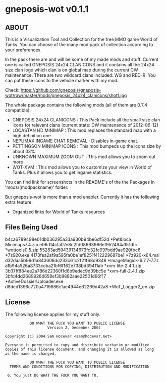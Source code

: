 gneposis-wot v0.1.1
===================

ABOUT
-----
This is a Visualization Tool and Collection for the free MMO game World of Tanks. You can choose of the many mod pack of collection according to your preferences.

In the pack there are and will be some of my made mods and stuff. Current one is called GNEPOSIS 24x24 CLANICONS and it contains all the 24x24 size clan logo which clan is on global map during the current CW maintenance. There are two wildcard clans included: WG and RED-R. You can put these icons to the vehicle marker with my mod.

Check: <https://github.com/gneposis/gneposis-wot/raw/master/mods/gneposis_24x24_clanicons/shot1.jpg>

The whole package contains the following mods (all of them are 0.7.4 compatible):

* GNEPOSIS 24x24 CLANICONS : This Pack include all the small size clan icons for relevant clans (current state: CW maintenance of 2012-06-12)
* LOCASTAN HD MINIMAP : This mod replaces the standard map with a high definition one
* NEPUMAX INGAME CHAT REMOVAL : Disables in-game chat.
* PETTINGSON MINIMAP ICONS : This mod bumpeds up the icons size by about 33%
* UNKNOWN MAXIMUM ZOOM OUT : This mod allows you to zoom out more
* WOT-XVM : This mod allows you to customize your view in World of Tanks. Plus it allows you to get ingame statistics.

You can find link for screenshots in the README's of the the Packages in 'mods/(modpackname)' folder.

But gneposis-wot is more than a mod enabler. Currently it has the following extra feature:

* Organized links for World of Tanks resources

Files Being Used
----------------
b4ca6789498e01db036295a33a930b94be6df52d *Pet&loca Minimaps7.4.zip
e06d14cfa07e8c2fd08663966ef952494a151dfc *wottools0.5.zip
55283ad59439134673fc32fc097bdd9ae920fbc6 *7z920.exe
4173fea2af9a595fa0be1ef8251f412229687be1 *7z920-x64.msi
d32daa5b96d1a843606dd233c61c2f21f68d9349 *ImageMagick-6.7.7-7.7z
a1b94a526a8733ccba21bf6f162e738bd39411ab *xvm-lite-2.4.1.zip
3b37ff884ee2a786d22360f1d6b9edec9d39bc5e *xvm-full-2.4.1.zip
3bfd4dd2689926d658ef3b9882aae22501d96f17 *ActiveDossierUploader.exe
d8ded1396c720a4719886c1ae4944e62269d42a8 *WoT_Logger2_en.zip

License
-------
The following license applies for my stuff only:

               DO WHAT THE FUCK YOU WANT TO PUBLIC LICENSE
                       Version 2, December 2004
   
    Copyright (C) 2004 Sam Hocevar <sam@hocevar.net>
   
    Everyone is permitted to copy and distribute verbatim or modified
    copies of this license document, and changing it is allowed as long
    as the name is changed.
   
               DO WHAT THE FUCK YOU WANT TO PUBLIC LICENSE
      TERMS AND CONDITIONS FOR COPYING, DISTRIBUTION AND MODIFICATION
   
     0. You just DO WHAT THE FUCK YOU WANT TO. 